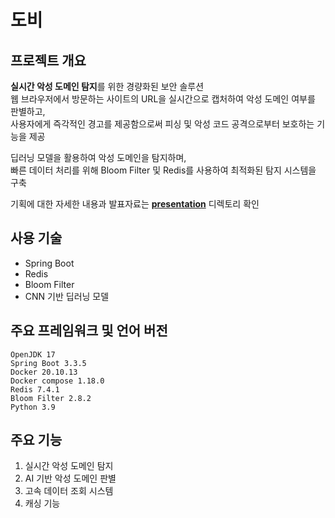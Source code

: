 # 도비

## 프로젝트 개요
**실시간 악성 도메인 탐지**를 위한 경량화된 보안 솔루션  
웹 브라우저에서 방문하는 사이트의 URL을 실시간으로 캡처하여 악성 도메인 여부를 판별하고,  
사용자에게 즉각적인 경고를 제공함으로써 피싱 및 악성 코드 공격으로부터 보호하는 기능을 제공  

딥러닝 모델을 활용하여 악성 도메인을 탐지하며,  
빠른 데이터 처리를 위해 Bloom Filter 및 Redis를 사용하여 최적화된 탐지 시스템을 구축  

기획에 대한 자세한 내용과 발표자료는 **[presentation](./presentation)** 디렉토리 확인  

## 사용 기술
- Spring Boot
- Redis
- Bloom Filter
- CNN 기반 딥러닝 모델

## 주요 프레임워크 및 언어 버전
```
OpenJDK 17
Spring Boot 3.3.5
Docker 20.10.13
Docker compose 1.18.0
Redis 7.4.1
Bloom Filter 2.8.2
Python 3.9
```

## 주요 기능
1. 실시간 악성 도메인 탐지
2. AI 기반 악성 도메인 판별
3. 고속 데이터 조회 시스템
4. 캐싱 기능
